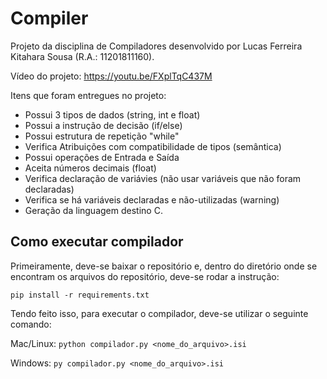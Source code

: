 # Compiler

Projeto da disciplina de Compiladores desenvolvido por Lucas Ferreira Kitahara Sousa (R.A.: 11201811160).

Vídeo do projeto:
https://youtu.be/FXplTqC437M

Itens que foram entregues no projeto:
- Possui 3 tipos de dados (string, int e float) 	
- Possui a instrução de decisão (if/else)	
- Possui estrutura de repetição	"while"
- Verifica Atribuições com compatibilidade de tipos (semântica) 	
- Possui operações de Entrada e Saída	
- Aceita números decimais (float)
- Verifica declaração de variávies (não usar variáveis que não foram declaradas)	
- Verifica se há variáveis declaradas e não-utilizadas (warning)	
- Geração da linguagem destino C.


## Como executar compilador
Primeiramente, deve-se baixar o repositório e, dentro do diretório onde se encontram os arquivos do repositório, deve-se rodar a instrução: 

`pip install -r requirements.txt`

Tendo feito isso, para executar o compilador, deve-se utilizar o seguinte comando:

 Mac/Linux: `python compilador.py <nome_do_arquivo>.isi`
 
 Windows:   `py compilador.py <nome_do_arquivo>.isi`
